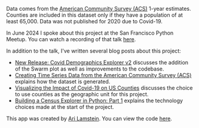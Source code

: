Data comes from the [American Community Survey (ACS)](https://en.wikipedia.org/wiki/American_Community_Survey) 1-year estimates. Counties are included in this dataset only if they have a population of at least 65,000. Data was not published for 2020 due to Covid-19.

In June 2024 I spoke about this project at the San Francisco Python Meetup. You can watch a recording of that talk [here](https://www.youtube.com/watch?v=sdmR5YxGS4g&t=25s).

In addition to the talk, I've written several blog posts about this project:
 * [New Release: Covid Demographics Explorer v2](https://arilamstein.com/blog/2025/06/02/new-release-covid-demographics-explorer-v2/) discusses the addition of the Swarm plot as well as improvements to the codebase.
 * [Creating Time Series Data from the American Community Survey (ACS)](https://arilamstein.com/blog/2024/05/28/creating-time-series-data-from-the-american-community-survey-acs/) explains how the dataset is generated.
 * [Visualizing the Impact of Covid-19 on US Counties](https://arilamstein.com/blog/2024/05/04/visualizing-the-impact-of-covid-19-on-us-counties/) discusses the choice to use counties as the geographic unit for this project.
 * [Building a Census Explorer in Python: Part 1](https://arilamstein.com/blog/2024/02/04/building-a-census-explorer-in-python-part-1/) explains the technology choices made at the start of the project.

This app was created by [Ari Lamstein](https://www.arilamstein.com). You can view the code [here](https://github.com/arilamstein/censusdis-streamlit).
